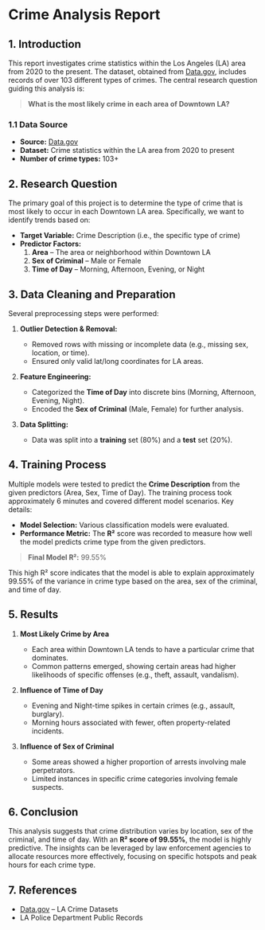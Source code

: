 # **Crime Analysis Report**

## **1. Introduction**

This report investigates crime statistics within the Los Angeles (LA) area from 2020 to the present. The dataset, obtained from [Data.gov](https://www.data.gov/), includes records of over 103 different types of crimes. The central research question guiding this analysis is:

> **What is the most likely crime in each area of Downtown LA?**

### **1.1 Data Source**

- **Source:** [Data.gov](https://www.data.gov/)  
- **Dataset:** Crime statistics within the LA area from 2020 to present  
- **Number of crime types:** 103+  

## **2. Research Question**

The primary goal of this project is to determine the type of crime that is most likely to occur in each Downtown LA area. Specifically, we want to identify trends based on:

- **Target Variable:** Crime Description (i.e., the specific type of crime)  
- **Predictor Factors:**  
  1. **Area** – The area or neighborhood within Downtown LA  
  2. **Sex of Criminal** – Male or Female  
  3. **Time of Day** – Morning, Afternoon, Evening, or Night  

## **3. Data Cleaning and Preparation**

Several preprocessing steps were performed:

1. **Outlier Detection & Removal:**  
   - Removed rows with missing or incomplete data (e.g., missing sex, location, or time).  
   - Ensured only valid lat/long coordinates for LA areas.

2. **Feature Engineering:**  
   - Categorized the **Time of Day** into discrete bins (Morning, Afternoon, Evening, Night).  
   - Encoded the **Sex of Criminal** (Male, Female) for further analysis.  

3. **Data Splitting:**  
   - Data was split into a **training** set (80%) and a **test** set (20%).  

## **4. Training Process**

Multiple models were tested to predict the **Crime Description** from the given predictors (Area, Sex, Time of Day). The training process took approximately 6 minutes and covered different model scenarios. Key details:

- **Model Selection:** Various classification models were evaluated.  
- **Performance Metric:** The **R²** score was recorded to measure how well the model predicts crime type from the given predictors.  

> **Final Model R²:** 99.55%  

This high R² score indicates that the model is able to explain approximately 99.55% of the variance in crime type based on the area, sex of the criminal, and time of day.

## **5. Results**

1. **Most Likely Crime by Area**  
   - Each area within Downtown LA tends to have a particular crime that dominates.  
   - Common patterns emerged, showing certain areas had higher likelihoods of specific offenses (e.g., theft, assault, vandalism).

2. **Influence of Time of Day**  
   - Evening and Night-time spikes in certain crimes (e.g., assault, burglary).  
   - Morning hours associated with fewer, often property-related incidents.  

3. **Influence of Sex of Criminal**  
   - Some areas showed a higher proportion of arrests involving male perpetrators.  
   - Limited instances in specific crime categories involving female suspects.

## **6. Conclusion**

This analysis suggests that crime distribution varies by location, sex of the criminal, and time of day. With an **R² score of 99.55%**, the model is highly predictive. The insights can be leveraged by law enforcement agencies to allocate resources more effectively, focusing on specific hotspots and peak hours for each crime type.

## **7. References**

- [Data.gov](https://www.data.gov/) – LA Crime Datasets  
- LA Police Department Public Records  

